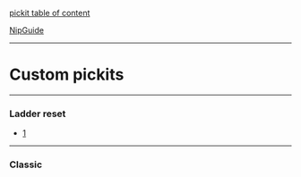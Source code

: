 [pickit table of content](https://github.com/blizzhackers/pickits/#pickits)

[NipGuide](https://github.com/blizzhackers/pickits/blob/master/NipGuide.md)

---

# Custom pickits

---

### Ladder reset

* [1](1.nip)

---

### Classic
